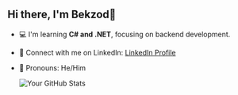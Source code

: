 ## Hi there, I'm Bekzod👋

- 💻 I'm learning **C# and .NET**, focusing on backend development.
- 💼 Connect with me on LinkedIn: [LinkedIn Profile](https://www.linkedin.com/in/bekzod-ahmadov-a765b3323)
- 👤 Pronouns: He/Him

  ![Your GitHub Stats](https://github-readme-stats.vercel.app/api?username=BekzodAkhmadov&show_icons=true&theme=dark&count_private=true)




